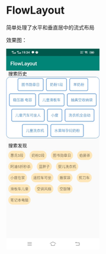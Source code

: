 # FlowLayout
简单处理了水平和垂直居中的流式布局

效果图：


<p>
    <img width="50%" src="app/src/main/res/mipmap-xxhdpi/flow_layout_view.jpg" />

</p>
